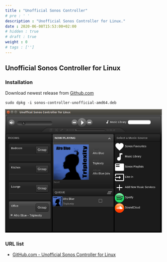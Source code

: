 ```yaml
---
title : "Unofficial Sonos Controller"
# pre : ' '
description : "Unofficial Sonos Controller for Linux."
date : 2020-06-08T15:53:00+02:00
# hidden : true
# draft : true
weight : 0
# tags : ['']
---
```


## Unofficial Sonos Controller for Linux

### Installation

Download newest release from [Github.com](https://github.com/pascalopitz/unoffical-sonos-controller-for-linux/releases)

```plain
sudo dpkg -i sonos-controller-unofficial-amd64.deb
```

![Example](images/example.png)

### URL list

* [GitHub.com - Unofficial Sonos Controller for Linux](https://github.com/pascalopitz/unoffical-sonos-controller-for-linux)
